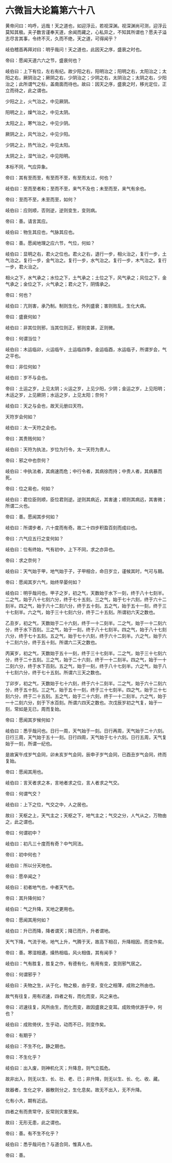 # 六微旨大论篇第六十八



黄帝问曰：呜呼，远哉！天之道也，如迎浮云，若视深渊。视深渊尚可测，迎浮云莫知其极。夫子数言谨奉天道，余闻而藏之，心私异之，不知其所谓也？愿夫子溢志尽言其事，令终不灭，久而不绝，天之道，可得闻乎？


岐伯稽首再拜对曰：明乎哉问！天之道也，此因天之序，盛衰之时也。


帝曰：愿闻天道六六之节，盛衰何也？


岐伯曰：上下有位，左右有纪。故少阳之右，阳明治之；阳明之右，太阳治之；太阳之右，厥阴治之；厥阴之右，少阴治之；少阴之右，太阴治之；太阴之右，少阳治之；此所谓气之标，盖南面而待也。故曰：因天之序，盛衰之时，移光定位，正立而待之，此之谓也。


少阳之上，火气治之，中见厥阴。


阳明之上，燥气治之，中见太阴。


太阳之上，寒气治之，中见少阴。


厥阴之上，风气治之，中见少阳。


少阴之上，热气治之，中见太阳。


太阴之上，湿气治之，中见阳明。


本标不同，气应异象。


帝曰：其有至而至，有至而不至，有至而太过，何也？


岐伯曰：至而至者和；至而不至，来气不及也；未至而至，来气有余也。


帝曰：至而不至，未至而至，如何？


岐伯曰：应则顺，否则逆，逆则变生，变则病。


帝曰：善。请言其应。


岐伯曰：物生其应也，气脉其应也。


帝曰：善。愿闻地理之应六节，气位，何如？


岐伯曰：显明之右，君火之位也。君火之右，退行一步，相火治之，复行一步，土气治之。复行一步，金气治之。复行一步，水气治之。复行一步，木气治之。复行一步，君火治之。


相火之下，水气承之；水位之下，土气承之；土位之下，风气承之；风位之下，金气承之；金位之下，火气承之；君火之下，阴情承之。


帝曰：何也？


岐伯曰：亢则害，承乃制。制则生化，外列盛衰；害则败乱，生化大病。


帝曰：盛衰何如？


岐伯曰：非其位则邪，当其位则正，邪则变甚，正则微。


帝曰：何谓当位？


岐伯曰：木运临卯，火运临午，土运临四季，金运临酉，水运临子，所谓岁会，气之平也。


帝曰：非位何如？


岐伯曰：岁不与会也。


帝曰：土运之岁，上见太阴；火运之岁，上见少阳，少阴；金运之岁，上见阳明；木运之岁，上见厥阴；水运之岁，上见太阳；奈何？


岐伯曰：天之与会也，故天元册曰天符。


天符岁会何如？


岐伯曰：太一天符之会也。


帝曰：其贵贱何如？


岐伯曰：天符为执法，岁位为行令，太一天符为贵人。


帝曰：邪之中也奈何？


岐伯曰：中执法者，其病速而危；中行令者，其病徐而持；中贵人者，其病暴而死。


帝曰：位之易也，何如？


岐伯曰：君位臣则顺，臣位君则逆。逆则其病近，其害速；顺则其病远，其害微；所谓二火也。


帝曰：善。愿闻其步何如？


岐伯曰：所谓步者，六十度而有奇。故二十四步积盈百刻而成曰也。


帝曰：六气应五行之变何如？


岐伯曰：位有终始，气有初中，上下不同，求之亦异也。


帝曰：求之奈何？


岐伯曰：天气始于甲，地气始于子，子甲相合，命日岁立，谨候其时，气可与期。


帝曰：愿闻其岁六气，始终早晏何如？


岐伯曰：明乎哉问也。甲子之岁，初之气，天数始于水下一刻，终于八十七刻半。二之气，始于八十七刻六分，终于七十五刻。三之气，始于七十六刻，终于六十二刻半。四之气，始于六十二刻六分，终于五十刻。五之气，始于五十一刻，终于三十七刻半。六之气，始于三十七刻六分，终于二十五刻。所谓初六天之数也。


乙丑岁，初之气，天数始于二十六刻，终于一十二刻半。二之气，始于一十二刻六分，终于水下百刻。三之气，始于一刻，终于八十七刻半。四之气，始于八十七刻六分，终于七十五刻。五之气，始于七十六刻，终于六十二刻半。六之气，始于六十二刻六分，终于五十刻。所谓六二天之数也。


丙寅岁，初之气，天数始于五十一刻，终于三十七刻半。二之气，始于三十七刻六分，终于二十五刻。三之气，始于二十六刻，终于一十二刻半。四之气，始于一十二刻六分，终于水下百刻。五之气，始于一刻，终于八十七刻半。六之气，始于八十七刻六分，终于七十五刻。所谓六三天之数也。


丁卯岁，初之气，天数始于七十六刻，终于六十二刻半。二之气，始于六十二刻六分，终于五十刻。三之气，始于五十一刻，终于三十七刻半。四之气，始于三十七刻六分，终于二十五刻。五之气，始于二十六刻，终于一十二刻半。六之气，始于一十二刻六分，刻于下水百刻。所谓六四天之数也。次戊辰岁初之气复，始于一刻，常如是无已，周而复始。


帝曰：愿闻其岁候何如？


岐伯曰：悉乎哉问也。日行一周，天气始于一刻。日行再周，天气始于二十六刻。日行三周，天气始于五十一刻。日行四周，天气始于七十六刻。日行五周，天气复始于一刻，所谓一纪也。


是故寅午戌岁气会同，卯未亥岁气会同，辰申子岁气会同，已酉丑岁气会同，终而复始。


帝曰：愿闻其用也。


岐伯曰：言天者求之本，言地者求之位，言人者求之气交。


帝曰：何谓气交？


岐伯曰：上下之位，气交之中，人之居也。


故曰：天枢之上，天气主之；天枢之下，地气主之；气交之分，人气从之，万物由之，此之谓也。


帝曰：何谓初中？


岐伯曰：初凡三十度而有奇？中气同法。


帝曰：初中何也？


岐伯曰：所以分天地也。


帝曰：愿卒闻之？


岐伯曰：初者地气也，中者天气也。


帝曰：其升降何如？


岐伯曰：气之升降，天地之更用也。


帝曰：愿闻其用何如？


岐伯曰：升已而降，降者谓天；降已而升，升者谓地。


天气下降，气流于地，地气上升，气腾于天，故高下相召，升降相因，而变作矣。


帝曰：善。寒湿相遘，燥热相临，风火相值，其有闻手？


岐伯曰：气有胜复，胜复之作，有德有化，有用有变，变则邪气居之。


帝曰：何谓邪乎？


岐伯曰：夫物之生，从于化，物之极，由乎变，变化之相薄，成败之所由也。


故气有往复，用有迟速，四者之有，而化而变，风之来也。


帝曰：迟速往复，风所由生，而化而变，故因盛衰之变耳。成败倚伏游乎中，何也？


岐伯曰：成败倚伏，生乎动，动而不已，则变作矣。


帝曰：有期乎？


岐伯曰：不生不化，静之期也。


帝曰：不生化乎？


岐伯曰：出入废，则神机化灭；升降息，则气立孤危。


故非出入，则无以生、长、壮、老、已；非升降，则无以生、长、化、收、藏。


故器者，生化之宇，器散则分之，生化息矣。故无不出入，无不升降。


化有小大，期有近远。


四者之有而贵常守，反常则灾害至矣。


故曰：无形无患，此之谓也。


帝曰：善。有不生不化乎？


岐伯曰：悉乎哉问也？与道合同，惟真人也。


帝曰：善。